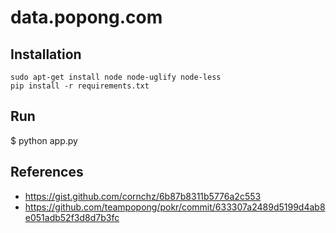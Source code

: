 # data.popong.com

## Installation

    sudo apt-get install node node-uglify node-less
    pip install -r requirements.txt

## Run

   $ python app.py

## References

- https://gist.github.com/cornchz/6b87b8311b5776a2c553
- https://github.com/teampopong/pokr/commit/633307a2489d5199d4ab8e051adb52f3d8d7b3fc
